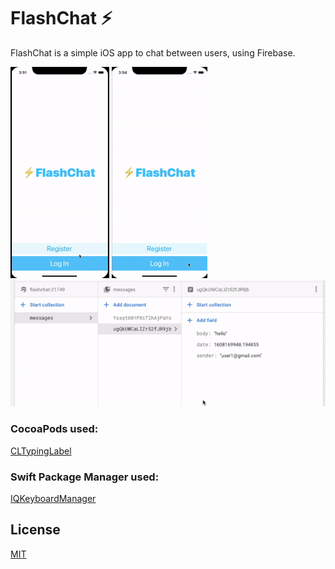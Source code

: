 # FlashChat ⚡️

FlashChat is a simple iOS app to chat between users, using Firebase.

![](example_1.gif) ![](example_2.gif) ![](example_3.gif)

### CocoaPods used:
[CLTypingLabel](https://github.com/cl7/CLTypingLabel)

### Swift Package Manager used:
[IQKeyboardManager](https://github.com/hackiftekhar/IQKeyboardManager)

## License
[MIT](https://choosealicense.com/licenses/mit/)
